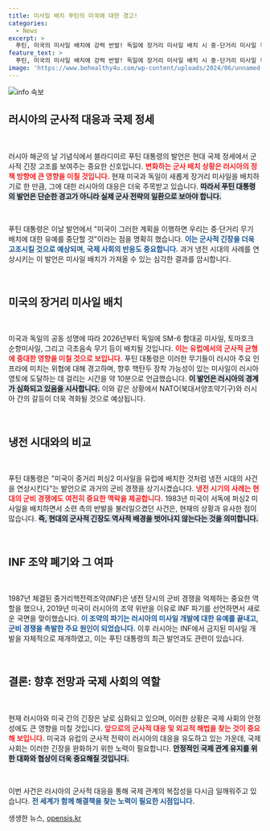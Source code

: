 ```yaml
---
title: 미사일 배치 푸틴의 미국에 대한 경고!
categories:
  - News
excerpt: >
  푸틴, 미국의 미사일 배치에 강력 반발! 독일에 장거리 미사일 배치 시 중·단거리 미사일 유예 중단 예고. 냉전 시대를 떠올리게 하는 긴장감이 고조되고 있다. 클릭하여 자세히 알아보세요!
feature_text: >
  푸틴, 미국의 미사일 배치에 강력 반발! 독일에 장거리 미사일 배치 시 중·단거리 미사일 유예 중단 예고. 냉전 시대를 떠올리게 하는 긴장감이 고조되고 있다. 클릭하여 자세히 알아보세요!
image: 'https://www.behealthy4u.com/wp-content/uploads/2024/06/unnamed-file.png'
---
```


<p><img src="https://www.behealthy4u.com/wp-content/uploads/2024/06/unnamed-file.png" alt="info 속보" /></p>

<h2 data-ke-size="size26">러시아의 군사적 대응과 국제 정세</h2>

<p data-ke-size="size16">&nbsp;</p>

<p>러시아 해군의 날 기념식에서 블라디미르 푸틴 대통령의 발언은 현대 국제 정세에서 군사적 긴장 고조를 보여주는 중요한 신호입니다. <b><span style="color: #ee2323;">변화하는 군사 배치 상황은 러시아의 정책 방향에 큰 영향을 미칠 것입니다.</span></b> 현재 미국과 독일이 새롭게 장거리 미사일을 배치하기로 한 만큼, 그에 대한 러시아의 대응은 더욱 주목받고 있습니다. <b><span style="background-color: #21538527;">따라서 푸틴 대통령의 발언은 단순한 경고가 아니라 실제 군사 전략의 일환으로 보아야 합니다.</span></b></p>

<p data-ke-size="size16">&nbsp;</p>

<p>푸틴 대통령은 이날 발언에서 "미국이 그러한 계획을 이행하면 우리는 중·단거리 무기 배치에 대한 유예를 중단할 것"이라는 점을 명확히 했습니다. <b><span style="color: #1a5490;">이는 군사적 긴장을 더욱 고조시킬 것으로 예상되며, 국제 사회의 반응도 중요합니다.</span></b> 과거 냉전 시대의 사례를 연상시키는 이 발언은 미사일 배치가 가져올 수 있는 심각한 결과를 암시합니다.</p>

<p data-ke-size="size16">&nbsp;</p>

<h2 data-ke-size="size26">미국의 장거리 미사일 배치</h2>

<p data-ke-size="size16">&nbsp;</p>

<p>미국과 독일의 공동 성명에 따라 2026년부터 독일에 SM-6 함대공 미사일, 토마호크 순항미사일, 그리고 극초음속 무기 등이 배치될 것입니다. <b><span style="color: #ee2323;">이는 유럽에서의 군사적 균형에 중대한 영향을 미칠 것으로 보입니다.</span></b> 푸틴 대통령은 이러한 무기들이 러시아 주요 인프라에 미치는 위협에 대해 경고하며, 향후 핵탄두 장착 가능성이 있는 미사일이 러시아 영토에 도달하는 데 걸리는 시간을 약 10분으로 언급했습니다. <b><span style="background-color: #21538527;">이 발언은 러시아의 경계가 심화되고 있음을 시사합니다.</span></b> 이와 같은 상황에서 NATO(북대서양조약기구)와 러시아 간의 갈등이 더욱 격화될 것으로 예상됩니다.</p>

<p data-ke-size="size16">&nbsp;</p>

<h2 data-ke-size="size26">냉전 시대와의 비교</h2>

<p data-ke-size="size16">&nbsp;</p>

<p>푸틴 대통령은 "미국이 중거리 퍼싱2 미사일을 유럽에 배치한 것처럼 냉전 시대의 사건을 연상시킨다"는 발언으로 과거의 군비 경쟁을 상기시켰습니다. <b><span style="color: #ee2323;">냉전 시기의 사례는 현대의 군비 경쟁에도 여전히 중요한 맥락을 제공합니다.</span></b> 1983년 미국이 서독에 퍼싱2 미사일을 배치하면서 소련 측의 반발을 불러일으켰던 사건은, 현재의 상황과 유사한 점이 많습니다. <b><span style="background-color: #21538527;">즉, 현대의 군사적 긴장도 역사적 배경을 벗어나지 않는다는 것을 의미합니다.</span></b></p>

<p data-ke-size="size16">&nbsp;</p>

<h2 data-ke-size="size26">INF 조약 폐기와 그 여파</h2>

<p data-ke-size="size16">&nbsp;</p>

<p>1987년 체결된 중거리핵전력조약(INF)은 냉전 당시의 군비 경쟁을 억제하는 중요한 역할을 했으나, 2019년 미국이 러시아의 조약 위반을 이유로 INF 파기를 선언하면서 새로운 국면을 맞이했습니다. <b><span style="color: #1a5490;">이 조약의 파기는 러시아의 미사일 개발에 대한 유예를 끝내고, 군비 경쟁을 촉발한 주요 원인이 되었습니다.</span></b> 이후 러시아는 INF에서 금지된 미사일 개발을 자체적으로 재개하였고, 이는 푸틴 대통령의 최근 발언과도 관련이 있습니다.</p>

<p data-ke-size="size16">&nbsp;</p>

<h2 data-ke-size="size26">결론: 향후 전망과 국제 사회의 역할</h2>

<p data-ke-size="size16">&nbsp;</p>

<p>현재 러시아와 미국 간의 긴장은 날로 심화되고 있으며, 이러한 상황은 국제 사회의 안정성에도 큰 영향을 미칠 것입니다. <b><span style="color: #ee2323;">앞으로의 군사적 대응 및 외교적 해법을 찾는 것이 중요해 보입니다.</span></b> 미국과 유럽의 군사적 전략이 러시아의 대응을 유도하고 있는 가운데, 국제 사회는 이러한 긴장을 완화하기 위한 노력이 필요합니다. <b><span style="background-color: #21538527;">안정적인 국제 관계 유지를 위한 대화와 협상이 더욱 중요해질 것입니다.</span></b> </p>

<p data-ke-size="size16">&nbsp;</p>

<p>이번 사건은 러시아의 군사적 대응을 통해 국제 관계의 복잡성을 다시금 일깨워주고 있습니다. <b><span style="color: #1a5490;">전 세계가 함께 해결책을 찾는 노력이 필요한 시점입니다.</span></b></p>
생생한 뉴스, <a href="https://opensis.kr" rel="dofollow">opensis.kr</a>



